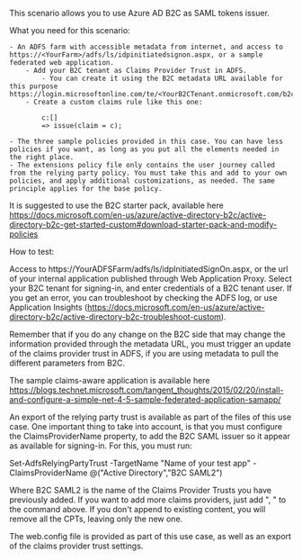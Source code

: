  This scenario allows you to use Azure AD B2C as SAML tokens issuer.

What you need for this scenario:

	- An ADFS farm with accessible metadata from internet, and access to https://<YourFarm>/adfs/ls/idpinitiatedsignon.aspx, or a sample federated web application.
		- Add your B2C tenant as Claims Provider Trust in ADFS.
			- You can create it using the B2C metadata URL available for this purpose https://login.microsoftonline.com/te/<YourB2CTenant.onmicrosoft.com/b2c_1A_<YourB2CRPPolicyName>/samlp/metadata
		- Create a custom claims rule like this one:
		
			c:[]
			=> issue(claim = c);
		
	- The three sample policies provided in this case. You can have less policies if you want, as long as you put all the elements needed in the right place.
	- The extensions policy file only contains the user journey called from the relying party policy. You must take this and add to your own policies, and apply additional customizations, as needed. The same principle applies for the base policy.
	
It is suggested to use the B2C starter pack, available here https://docs.microsoft.com/en-us/azure/active-directory-b2c/active-directory-b2c-get-started-custom#download-starter-pack-and-modify-policies

How to test:

Access to https://YourADFSFarm/adfs/ls/idpInitiatedSignOn.aspx, or the url of your internal application published through Web Application Proxy. Select your B2C tenant for signing-in, and enter credentials of a B2C tenant user. If you get an error, you can troubleshoot by checking the ADFS log, or use Application Insights (https://docs.microsoft.com/en-us/azure/active-directory-b2c/active-directory-b2c-troubleshoot-custom).

Remember that if you do any change on the B2C side that may change the information provided through the metadata URL, you must trigger an update of the claims provider trust in ADFS, if you are using metadata to pull the different parameters from B2C.

The sample claims-aware application is available here https://blogs.technet.microsoft.com/tangent_thoughts/2015/02/20/install-and-configure-a-simple-net-4-5-sample-federated-application-samapp/

An export of the relying party trust is available as part of the files of this use case. One important thing to take into account, is that you must configure the ClaimsProviderName property, to add the B2C SAML issuer so it appear as available for signing-in. For this, you must run:

Set-AdfsRelyingPartyTrust -TargetName "Name of your test app" -ClaimsProviderName @("Active Directory","B2C SAML2")

Where B2C SAML2 is the name of the Claims Provider Trusts you have previously added. If you want to add more claims providers, just add ", <CPT name>" to the command above. If you don't append to existing content, you will remove all the CPTs, leaving only the new one.

The web.config file is provided as part of this use case, as well as an export of the claims provider trust settings.
	
